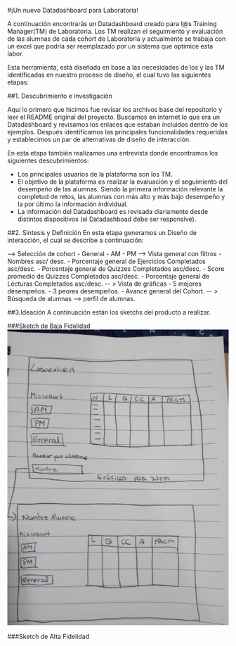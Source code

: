 #¡Un nuevo Datadashboard para Laboratoria!

A continuación encontrarás un Datadashboard creado para l@s Training Manager(TM) de Laboratoria. Los TM realizan el seguimiento y evaluación de las alumnas de cada cohort de Laboratoria y actualmente se trabaja con un excel que podría ser reemplazado por un sistema que optimice esta labor.

Esta herramienta, está diseñada en base a las necesidades de los y las TM identificadas en nuestro proceso de diseño, el cual tuvo las siguientes etapas:

##1. Descubrimiento e investigación

Aquí lo primero que hicimos fue revisar los archivos base del repositorio y leer el README original del proyecto. Buscamos en internet lo que era un Datadashboard y revisamos los enlaces que estaban incluidos dentro de los ejemplos. Después identificamos las principales funcionalidades requeridas y establecimos un par de alternativas de diseño de interacción.

En esta etapa también realizamos una entrevista donde encontramos los siguientes descubrimientos:

* Los principales usuarios de la plataforma son los TM.
* El objetivo de la plataforma es realizar la evaluación y el seguimiento del desempeño de las alumnas. Siendo la primera información relevante la completud de retos, las alumnas con más alto y más bajo desempeño y la por último la información individual.
* La información del Datadashboard es revisada diariamente desde distintos dispositivos (el Datadashboad debe ser responsive).

##2. Síntesis y Definición
En esta etapa generamos un Diseño de interacción, el cual se describe a continuación:

--> Selección de cohort 
    - General
    - AM
    - PM
    --> Vista general con filtros 
        - Nombres asc/ desc.
        - Porcentaje general de Ejercicios Completados asc/desc.
        - Porcentaje general de Quizzes Completados asc/desc.
        - Score promedio de Quizzes Completados asc/desc.
        - Porcentaje general de Lecturas Completados asc/desc.
    -- > Vista de gráficas
        - 5 mejores desempeños.
        - 3 peores desempeños.
        - Avance general del Cohort.
    -- > Búsqueda de alumnas
        --> perfil de alumnas.

##3.Ideación
A continuación están los sketchs del producto a realizar.

###Sketch de Baja Fidelidad
<img src="/img/scketchbajafidelidad.jpeg" alt="Sketch de Baja Fidelidad"/>

###Sketch de Alta Fidelidad


